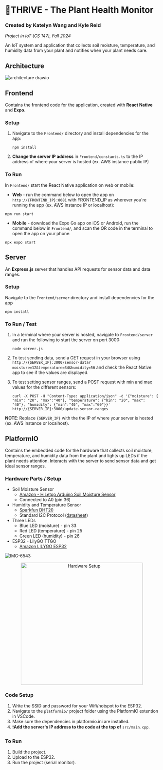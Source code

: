 # 🌱THRIVE - The Plant Health Monitor

### Created by Katelyn Wang and Kyle Reid
*Project in IoT (CS 147), Fall 2024*

An IoT system and application that collects soil moisture, temperature, and humidity data from your plant and notifies when your plant needs care.

## Architecture

![architecture drawio](https://github.com/user-attachments/assets/85116a8d-d5c2-4880-9c54-46394053c01f)


## Frontend
Contains the frontend code for the application, created with **React Native** and **Expo**.

### Setup
1. Navigate to the `Frontend/` directory and install dependencies for the app:
   ```
   npm install
   ```
2. **Change the server IP address** in `Frontend/constants.ts` to the IP address of where your server is hosted (ex. AWS instance public IP)

### To Run
In `Frontend/` start the React Native application on web or mobile:

   - **Web** - run the command below to open the app on `http://{FRONTEND_IP}:8081` with FRONTEND_IP as wherever you're running the app (ex. AWS instance IP or localhost): 
   ```
   npm run start
   ```
   - **Mobile** - download the Expo Go app on iOS or Android, run the command below in `Frontend/`, and scan the QR code in the terminal to open the app on your phone:
   ```
   npx expo start
   ```
   
## Server
An **Express.js** server that handles API requests for sensor data and data ranges.

### Setup
Navigate to the `Frontend/server` directory and install dependencies for the app
```
npm install
```

### To Run / Test
1. In a terminal where your server is hosted, navigate to `Frontend/server` and run the following to start the server on port 3000:
   ```
   node server.js
   ```
2. To test sending data, send a GET request in your browser using `http://{SERVER_IP}:3000/sensor-data?moisture=12&temperature=34&humidity=56` and check the React Native app to see if the values are displayed.

3. To test setting sensor ranges, send a POST request with min and max values for the different sensors:
   ```
   curl -X POST -H "Content-Type: application/json" -d '{"moisture": { "min": "20", "max":"40"}, "temperature": {"min": "20", "max": "40"}, "humidity": {"min":"40", "max":"60"}}' http://{SERVER_IP}:3000/update-sensor-ranges
   ```

**NOTE**: Replace `{SERVER_IP}` with the the IP of where your server is hosted (ex. AWS instance or localhost).

## PlatformIO
Contains the embedded code for the hardware that collects soil moisture, temperature, and humidity data from the plant and lights up LEDs if the plant needs attention. Interacts with the server to send sensor data and get ideal sensor ranges.

### Hardware Parts / Setup
- Soil Moisture Sensor
   - [Amazon - HiLetgo Arduino Soil Moisture Sensor](https://www.amazon.com/HiLetgo-Moisture-Automatic-Watering-Arduino)
   - Connected to A0 (pin 36)
- Humidity and Temperature Sensor
   - [Sparkfun DHT20](https://www.sparkfun.com/products/18364)
   - Standard I2C Protocol ([datasheet](https://cdn.sparkfun.com/assets/8/a/1/5/0/DHT20.pdf))
- Three LEDs
   - Blue LED (moisture) - pin 33
   - Red LED (temperature) - pin 25
   - Green LED (humidity) - pin 26
- ESP32 - LilyGO TTGO
   - [Amazon LILYGO ESP32](https://www.amazon.com/LILYGO-T-Display-Arduino-Development-CH9102F/dp/B099MPFJ9M/?th=1)

![IMG-6543](https://github.com/user-attachments/assets/48ab0320-48b8-4d58-9b06-3b5a9265908d)

<div align="center">
   <img src="https://github.com/user-attachments/assets/902e5471-5a5b-404a-96f4-0f878ad59e05" alt="Hardware Setup" style="width:400px; height:auto;">
</div>


### Code Setup
1. Write the SSID and password for your Wifi/hotspot to the ESP32.
2. Navigate to the `platformio/` project folder using the PlatformIO extention in VSCode.
3. Make sure the dependencies in platformio.ini are installed.
4. ❗**Add the server's IP address to the code at the top of** `src/main.cpp`. 

### To Run
1. Build the project.
2. Upload to the ESP32.
3. Run the project (serial monitor).
